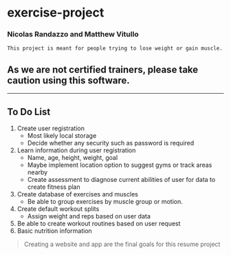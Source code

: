 # exercise-project

### Nicolas Randazzo and Matthew Vitullo

    This project is meant for people trying to lose weight or gain muscle.

## As we are not certified trainers, please take caution using this software.
---
##		To Do List	

1. Create user registration 
	- Most likely local storage
	- Decide whether any security such as password is required
2. Learn information during user registration
   -  Name, age, height, weight, goal
   -  Maybe implement location option to suggest gyms or track areas nearby
   -  Create assessment to diagnose current abilities of user for data to create fitness plan
3. Create database of exercises and muscles
   - Be able to group exercises by muscle group or motion.
4. Create default workout splits
   - Assign weight and reps based on user data
5. Be able to create workout routines based on user request
6. Basic nutrition information

> Creating a website and app are the final goals for this resume project